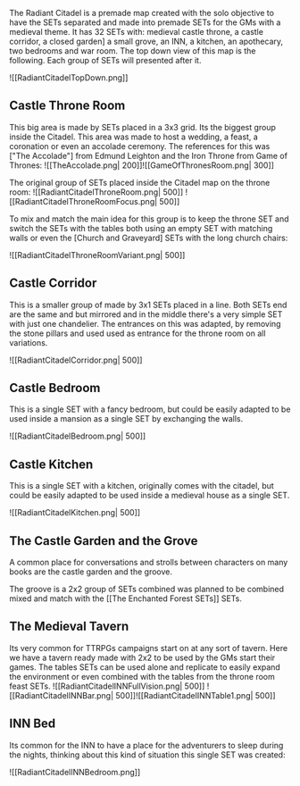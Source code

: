 The Radiant Citadel is a premade map created with the solo objective to have the SETs separated and made into premade SETs for the GMs with a medieval theme. It has 32 SETs with: medieval castle throne, a castle corridor, a closed garden] a small grove, an INN, a kitchen, an apothecary, two bedrooms and war room. The top down view of this map is the following. Each group of SETs will presented after it.

![[RadiantCitadelTopDown.png]]

## Castle Throne Room
This big area is made by SETs placed in a 3x3 grid. Its the biggest group inside the Citadel.
This area was made to host a wedding, a feast, a coronation or even an accolade ceremony.  The references for this was ["The Accolade"] from Edmund Leighton and the Iron Throne from Game of Thrones:
![[TheAccolade.png| 200]]![[GameOfThronesRoom.png| 300]]

The original group of SETs placed inside the Citadel map on the throne room:
![[RadiantCitadelThroneRoom.png| 500]]
![[RadiantCitadelThroneRoomFocus.png| 500]]


To mix and match the main idea for this group is to keep the throne SET and switch the SETs with the tables both using an empty SET with matching walls or even the [Church and Graveyard] SETs with the long church chairs:

![[RadiantCitadelThroneRoomVariant.png| 500]]

## Castle Corridor
This is a smaller group of made by 3x1 SETs placed in a line. Both SETs end are the same and but mirrored and in the middle there's a very simple SET with just one chandelier. The entrances on this was adapted, by removing the stone pillars and used used as entrance for the throne room on all variations.

![[RadiantCitadelCorridor.png| 500]]

## Castle Bedroom
This is a single SET with a fancy bedroom, but could be easily adapted to be used inside a mansion as a single SET by exchanging the walls.

![[RadiantCitadelBedroom.png| 500]]

## Castle Kitchen
This is a single SET with a kitchen, originally comes with the citadel, but could be easily adapted to be used inside a medieval house as a single SET.

![[RadiantCitadelKitchen.png| 500]]

## The Castle Garden and the Grove
A common place for conversations and strolls between characters on many books are the castle garden and the groove.


The groove is a 2x2 group of SETs combined was planned to be combined mixed and match with the [[The Enchanted Forest SETs]] SETs.


## The Medieval Tavern
Its very common for TTRPGs campaigns start on at any sort of tavern. Here we have a tavern ready made with 2x2 to be used by the GMs start their games. The tables SETs can be used alone and replicate to easily expand the environment or even combined with the tables from the throne room feast SETs.
![[RadiantCitadelINNFullVision.png| 500]] ![[RadiantCitadelINNBar.png| 500]]![[RadiantCitadelINNTable1.png| 500]]

## INN Bed
Its common for the INN to have a place for the adventurers to sleep during the nights, thinking about this kind of situation this single SET was created:

![[RadiantCitadelINNBedroom.png]]
